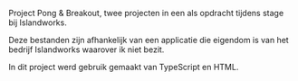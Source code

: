 Project Pong & Breakout, twee projecten in een als opdracht tijdens stage bij Islandworks.

Deze bestanden zijn afhankelijk van een applicatie die eigendom is van het bedrijf Islandworks waarover ik niet bezit.

In dit project werd gebruik gemaakt van TypeScript en HTML.

